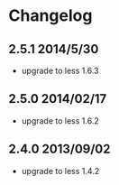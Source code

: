 # Changelog

## 2.5.1 2014/5/30

* upgrade to less 1.6.3

## 2.5.0 2014/02/17

* upgrade to less 1.6.2

## 2.4.0 2013/09/02

* upgrade to less 1.4.2
